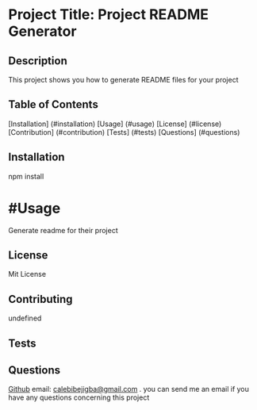 # Project Title:  Project README Generator


  ## Description
  This project shows you how to generate README files for your project
  
  
  ## Table of Contents
  
  [Installation] (#installation)
  [Usage] (#usage)
  [License] (#license)
  [Contribution] (#contribution)
  [Tests] (#tests)
  [Questions] (#questions)
  
  
  ## Installation <a name='installation'></a>
  npm install
  
  # #Usage <a name='usage'></a>
  Generate readme for their project
  
  ## License <a name='license'></a>
  Mit License
  
  ## Contributing <a name='contribution'></a>
  undefined
  
  ## Tests <a name='tests'></a>
  
  ## Questions <a name='questions'></a>
  [Github](https://github.com/calebibejigba@gmail.com)
  email: calebibejigba@gmail.com . you can send me an email if you have any questions concerning this project

  

